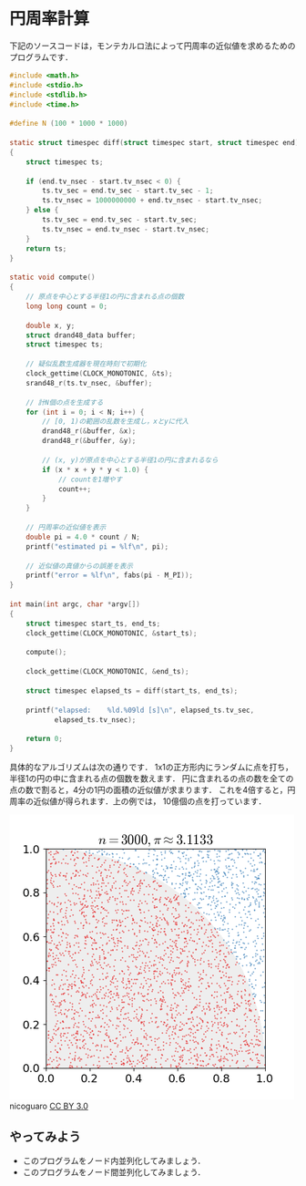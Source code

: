 # 円周率計算

下記のソースコードは，モンテカルロ法によって円周率の近似値を求めるためのプログラムです．

```c
#include <math.h>
#include <stdio.h>
#include <stdlib.h>
#include <time.h>

#define N (100 * 1000 * 1000)

static struct timespec diff(struct timespec start, struct timespec end)
{
    struct timespec ts;

    if (end.tv_nsec - start.tv_nsec < 0) {
        ts.tv_sec = end.tv_sec - start.tv_sec - 1;
        ts.tv_nsec = 1000000000 + end.tv_nsec - start.tv_nsec;
    } else {
        ts.tv_sec = end.tv_sec - start.tv_sec;
        ts.tv_nsec = end.tv_nsec - start.tv_nsec;
    }
    return ts;
}

static void compute()
{
    // 原点を中心とする半径1の円に含まれる点の個数
    long long count = 0;

    double x, y;
    struct drand48_data buffer;
    struct timespec ts;

    // 疑似乱数生成器を現在時刻で初期化
    clock_gettime(CLOCK_MONOTONIC, &ts);
    srand48_r(ts.tv_nsec, &buffer);

    // 計N個の点を生成する
    for (int i = 0; i < N; i++) {
        // [0, 1)の範囲の乱数を生成し，xとyに代入
        drand48_r(&buffer, &x);
        drand48_r(&buffer, &y);

        // (x, y)が原点を中心とする半径1の円に含まれるなら
        if (x * x + y * y < 1.0) {
            // countを1増やす
            count++;
        }
    }

    // 円周率の近似値を表示
    double pi = 4.0 * count / N;
    printf("estimated pi = %lf\n", pi);

    // 近似値の真値からの誤差を表示
    printf("error = %lf\n", fabs(pi - M_PI));
}

int main(int argc, char *argv[])
{
    struct timespec start_ts, end_ts;
    clock_gettime(CLOCK_MONOTONIC, &start_ts);

    compute();

    clock_gettime(CLOCK_MONOTONIC, &end_ts);

    struct timespec elapsed_ts = diff(start_ts, end_ts);

    printf("elapsed:    %ld.%09ld [s]\n", elapsed_ts.tv_sec,
           elapsed_ts.tv_nsec);

    return 0;
}
```

具体的なアルゴリズムは次の通りです．
1x1の正方形内にランダムに点を打ち，半径1の円の中に含まれる点の個数を数えます．
円に含まれるの点の数を全ての点の数で割ると，4分の1円の面積の近似値が求まります．
これを4倍すると，円周率の近似値が得られます．上の例では，
10億個の点を打っています．

![モンテカルロ法による円周率の近似計算](img/pi.gif)
nicoguaro [CC BY 3.0](https://creativecommons.org/licenses/by/3.0)


## やってみよう

- このプログラムをノード内並列化してみましょう．
- このプログラムをノード間並列化してみましょう．
